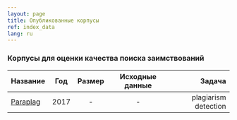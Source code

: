 ```yaml
---
layout: page
title: Опубликованные корпусы
ref: index_data
lang: ru
---
```


### Корпусы для оценки качества поиска заимствований 

| Название                  | Год   | Размер   | Исходные данные   | Задача               |
| -------------             | :---: | :------: | :---------------: | -------:             |
| [Paraplag](paraplag.html) | 2017  | -        | -                 | plagiarism detection |
